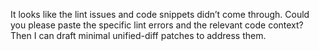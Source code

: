 It looks like the lint issues and code snippets didn’t come through. Could you please paste the specific lint errors and the relevant code context? Then I can draft minimal unified-diff patches to address them.